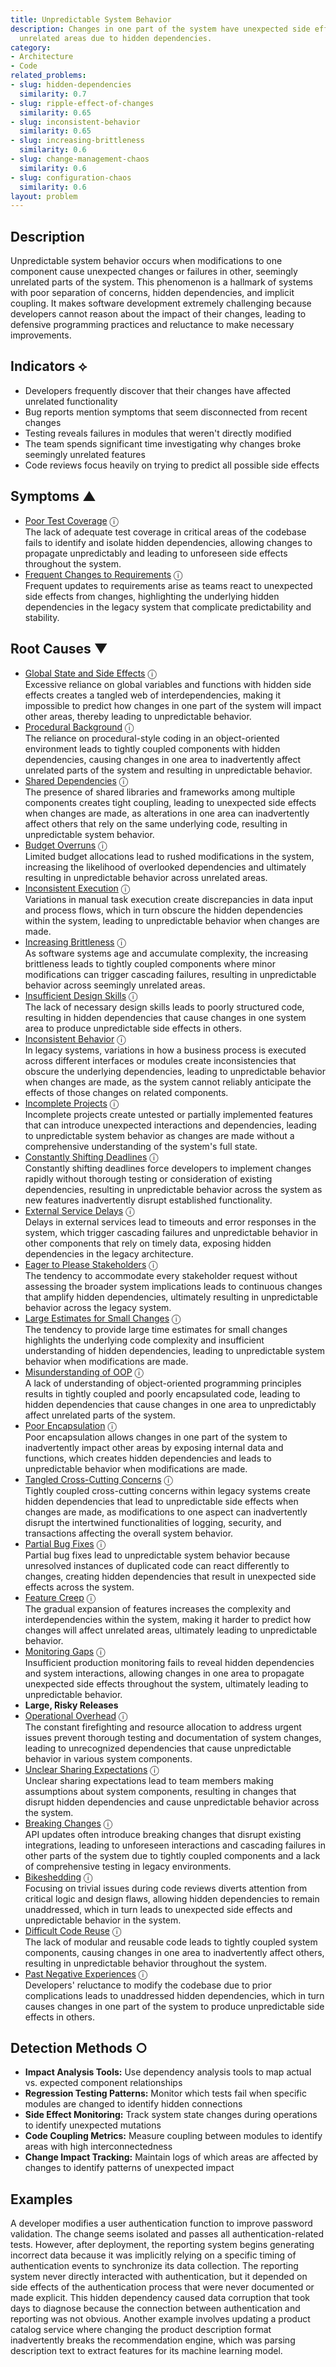```yaml
---
title: Unpredictable System Behavior
description: Changes in one part of the system have unexpected side effects in seemingly
  unrelated areas due to hidden dependencies.
category:
- Architecture
- Code
related_problems:
- slug: hidden-dependencies
  similarity: 0.7
- slug: ripple-effect-of-changes
  similarity: 0.65
- slug: inconsistent-behavior
  similarity: 0.65
- slug: increasing-brittleness
  similarity: 0.6
- slug: change-management-chaos
  similarity: 0.6
- slug: configuration-chaos
  similarity: 0.6
layout: problem
---
```


## Description

Unpredictable system behavior occurs when modifications to one component cause unexpected changes or failures in other, seemingly unrelated parts of the system. This phenomenon is a hallmark of systems with poor separation of concerns, hidden dependencies, and implicit coupling. It makes software development extremely challenging because developers cannot reason about the impact of their changes, leading to defensive programming practices and reluctance to make necessary improvements.


## Indicators ⟡
- Developers frequently discover that their changes have affected unrelated functionality
- Bug reports mention symptoms that seem disconnected from recent changes
- Testing reveals failures in modules that weren't directly modified
- The team spends significant time investigating why changes broke seemingly unrelated features
- Code reviews focus heavily on trying to predict all possible side effects


## Symptoms ▲

- [Poor Test Coverage](poor-test-coverage.md) <span class="info-tooltip" title="Confidence: 0.410, Strength: 0.639">ⓘ</span>
<br/>  The lack of adequate test coverage in critical areas of the codebase fails to identify and isolate hidden dependencies, allowing changes to propagate unpredictably and leading to unforeseen side effects throughout the system.
- [Frequent Changes to Requirements](frequent-changes-to-requirements.md) <span class="info-tooltip" title="Confidence: 0.313, Strength: 0.523">ⓘ</span>
<br/>  Frequent updates to requirements arise as teams react to unexpected side effects from changes, highlighting the underlying hidden dependencies in the legacy system that complicate predictability and stability.

## Root Causes ▼

- [Global State and Side Effects](global-state-and-side-effects.md) <span class="info-tooltip" title="Confidence: 0.510, Strength: 0.899">ⓘ</span>
<br/>  Excessive reliance on global variables and functions with hidden side effects creates a tangled web of interdependencies, making it impossible to predict how changes in one part of the system will impact other areas, thereby leading to unpredictable behavior.
- [Procedural Background](procedural-background.md) <span class="info-tooltip" title="Confidence: 0.500, Strength: 0.931">ⓘ</span>
<br/>  The reliance on procedural-style coding in an object-oriented environment leads to tightly coupled components with hidden dependencies, causing changes in one area to inadvertently affect unrelated parts of the system and resulting in unpredictable behavior.
- [Shared Dependencies](shared-dependencies.md) <span class="info-tooltip" title="Confidence: 0.476, Strength: 0.932">ⓘ</span>
<br/>  The presence of shared libraries and frameworks among multiple components creates tight coupling, leading to unexpected side effects when changes are made, as alterations in one area can inadvertently affect others that rely on the same underlying code, resulting in unpredictable system behavior.
- [Budget Overruns](budget-overruns.md) <span class="info-tooltip" title="Confidence: 0.440, Strength: 0.934">ⓘ</span>
<br/>  Limited budget allocations lead to rushed modifications in the system, increasing the likelihood of overlooked dependencies and ultimately resulting in unpredictable behavior across unrelated areas.
- [Inconsistent Execution](inconsistent-execution.md) <span class="info-tooltip" title="Confidence: 0.436, Strength: 0.893">ⓘ</span>
<br/>  Variations in manual task execution create discrepancies in data input and process flows, which in turn obscure the hidden dependencies within the system, leading to unpredictable behavior when changes are made.
- [Increasing Brittleness](increasing-brittleness.md) <span class="info-tooltip" title="Confidence: 0.434, Strength: 0.925">ⓘ</span>
<br/>  As software systems age and accumulate complexity, the increasing brittleness leads to tightly coupled components where minor modifications can trigger cascading failures, resulting in unpredictable behavior across seemingly unrelated areas.
- [Insufficient Design Skills](insufficient-design-skills.md) <span class="info-tooltip" title="Confidence: 0.424, Strength: 0.926">ⓘ</span>
<br/>  The lack of necessary design skills leads to poorly structured code, resulting in hidden dependencies that cause changes in one system area to produce unpredictable side effects in others.
- [Inconsistent Behavior](inconsistent-behavior.md) <span class="info-tooltip" title="Confidence: 0.409, Strength: 0.928">ⓘ</span>
<br/>  In legacy systems, variations in how a business process is executed across different interfaces or modules create inconsistencies that obscure the underlying dependencies, leading to unpredictable behavior when changes are made, as the system cannot reliably anticipate the effects of those changes on related components.
- [Incomplete Projects](incomplete-projects.md) <span class="info-tooltip" title="Confidence: 0.401, Strength: 0.899">ⓘ</span>
<br/>  Incomplete projects create untested or partially implemented features that can introduce unexpected interactions and dependencies, leading to unpredictable system behavior as changes are made without a comprehensive understanding of the system's full state.
- [Constantly Shifting Deadlines](constantly-shifting-deadlines.md) <span class="info-tooltip" title="Confidence: 0.398, Strength: 0.888">ⓘ</span>
<br/>  Constantly shifting deadlines force developers to implement changes rapidly without thorough testing or consideration of existing dependencies, resulting in unpredictable behavior across the system as new features inadvertently disrupt established functionality.
- [External Service Delays](external-service-delays.md) <span class="info-tooltip" title="Confidence: 0.397, Strength: 0.905">ⓘ</span>
<br/>  Delays in external services lead to timeouts and error responses in the system, which trigger cascading failures and unpredictable behavior in other components that rely on timely data, exposing hidden dependencies in the legacy architecture.
- [Eager to Please Stakeholders](eager-to-please-stakeholders.md) <span class="info-tooltip" title="Confidence: 0.389, Strength: 0.854">ⓘ</span>
<br/>  The tendency to accommodate every stakeholder request without assessing the broader system implications leads to continuous changes that amplify hidden dependencies, ultimately resulting in unpredictable behavior across the legacy system.
- [Large Estimates for Small Changes](large-estimates-for-small-changes.md) <span class="info-tooltip" title="Confidence: 0.388, Strength: 0.748">ⓘ</span>
<br/>  The tendency to provide large time estimates for small changes highlights the underlying code complexity and insufficient understanding of hidden dependencies, leading to unpredictable system behavior when modifications are made.
- [Misunderstanding of OOP](misunderstanding-of-oop.md) <span class="info-tooltip" title="Confidence: 0.387, Strength: 0.897">ⓘ</span>
<br/>  A lack of understanding of object-oriented programming principles results in tightly coupled and poorly encapsulated code, leading to hidden dependencies that cause changes in one area to unpredictably affect unrelated parts of the system.
- [Poor Encapsulation](poor-encapsulation.md) <span class="info-tooltip" title="Confidence: 0.377, Strength: 0.932">ⓘ</span>
<br/>  Poor encapsulation allows changes in one part of the system to inadvertently impact other areas by exposing internal data and functions, which creates hidden dependencies and leads to unpredictable behavior when modifications are made.
- [Tangled Cross-Cutting Concerns](tangled-cross-cutting-concerns.md) <span class="info-tooltip" title="Confidence: 0.376, Strength: 0.865">ⓘ</span>
<br/>  Tightly coupled cross-cutting concerns within legacy systems create hidden dependencies that lead to unpredictable side effects when changes are made, as modifications to one aspect can inadvertently disrupt the intertwined functionalities of logging, security, and transactions affecting the overall system behavior.
- [Partial Bug Fixes](partial-bug-fixes.md) <span class="info-tooltip" title="Confidence: 0.356, Strength: 0.886">ⓘ</span>
<br/>  Partial bug fixes lead to unpredictable system behavior because unresolved instances of duplicated code can react differently to changes, creating hidden dependencies that result in unexpected side effects across the system.
- [Feature Creep](feature-creep.md) <span class="info-tooltip" title="Confidence: 0.347, Strength: 0.666">ⓘ</span>
<br/>  The gradual expansion of features increases the complexity and interdependencies within the system, making it harder to predict how changes will affect unrelated areas, ultimately leading to unpredictable behavior.
- [Monitoring Gaps](monitoring-gaps.md) <span class="info-tooltip" title="Confidence: 0.340, Strength: 0.841">ⓘ</span>
<br/>  Insufficient production monitoring fails to reveal hidden dependencies and system interactions, allowing changes in one area to propagate unexpected side effects throughout the system, ultimately leading to unpredictable behavior.
- **Large, Risky Releases**
- [Operational Overhead](operational-overhead.md) <span class="info-tooltip" title="Confidence: 0.331, Strength: 0.790">ⓘ</span>
<br/>  The constant firefighting and resource allocation to address urgent issues prevent thorough testing and documentation of system changes, leading to unrecognized dependencies that cause unpredictable behavior in various system components.
- [Unclear Sharing Expectations](unclear-sharing-expectations.md) <span class="info-tooltip" title="Confidence: 0.320, Strength: 0.921">ⓘ</span>
<br/>  Unclear sharing expectations lead to team members making assumptions about system components, resulting in changes that disrupt hidden dependencies and cause unpredictable behavior across the system.
- [Breaking Changes](breaking-changes.md) <span class="info-tooltip" title="Confidence: 0.316, Strength: 0.850">ⓘ</span>
<br/>  API updates often introduce breaking changes that disrupt existing integrations, leading to unforeseen interactions and cascading failures in other parts of the system due to tightly coupled components and a lack of comprehensive testing in legacy environments.
- [Bikeshedding](bikeshedding.md) <span class="info-tooltip" title="Confidence: 0.314, Strength: 0.858">ⓘ</span>
<br/>  Focusing on trivial issues during code reviews diverts attention from critical logic and design flaws, allowing hidden dependencies to remain unaddressed, which in turn leads to unexpected side effects and unpredictable behavior in the system.
- [Difficult Code Reuse](difficult-code-reuse.md) <span class="info-tooltip" title="Confidence: 0.309, Strength: 0.794">ⓘ</span>
<br/>  The lack of modular and reusable code leads to tightly coupled system components, causing changes in one area to inadvertently affect others, resulting in unpredictable behavior throughout the system.
- [Past Negative Experiences](past-negative-experiences.md) <span class="info-tooltip" title="Confidence: 0.301, Strength: 0.841">ⓘ</span>
<br/>  Developers' reluctance to modify the codebase due to prior complications leads to unaddressed hidden dependencies, which in turn causes changes in one part of the system to produce unpredictable side effects in others.

## Detection Methods ○
- **Impact Analysis Tools:** Use dependency analysis tools to map actual vs. expected component relationships
- **Regression Testing Patterns:** Monitor which tests fail when specific modules are changed to identify hidden connections
- **Side Effect Monitoring:** Track system state changes during operations to identify unexpected mutations
- **Code Coupling Metrics:** Measure coupling between modules to identify areas with high interconnectedness
- **Change Impact Tracking:** Maintain logs of which areas are affected by changes to identify patterns of unexpected impact


## Examples

A developer modifies a user authentication function to improve password validation. The change seems isolated and passes all authentication-related tests. However, after deployment, the reporting system begins generating incorrect data because it was implicitly relying on a specific timing of authentication events to synchronize its data collection. The reporting system never directly interacted with authentication, but it depended on side effects of the authentication process that were never documented or made explicit. This hidden dependency caused data corruption that took days to diagnose because the connection between authentication and reporting was not obvious. Another example involves updating a product catalog service where changing the product description format inadvertently breaks the recommendation engine, which was parsing description text to extract features for its machine learning model.
